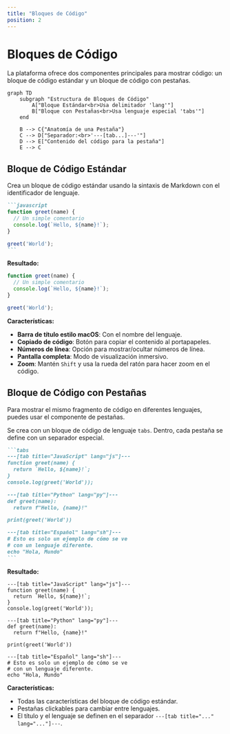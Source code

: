 ```yaml
---
title: "Bloques de Código"
position: 2
---
```


# Bloques de Código

La plataforma ofrece dos componentes principales para mostrar código: un bloque de código estándar y un bloque de código con pestañas.

```mermaid
graph TD
    subgraph "Estructura de Bloques de Código"
        A["Bloque Estándar<br>Usa delimitador 'lang'"]
        B["Bloque con Pestañas<br>Usa lenguaje especial 'tabs'"]
    end
    
    B --> C{"Anatomía de una Pestaña"}
    C --> D["Separador:<br>'---[tab...]---'"]
    D --> E["Contenido del código para la pestaña"]
    E --> C
```

## Bloque de Código Estándar

Crea un bloque de código estándar usando la sintaxis de Markdown con el identificador de lenguaje.

````markdown
```javascript
function greet(name) {
  // Un simple comentario
  console.log(`Hello, ${name}!`);
}

greet('World');
```
````

**Resultado:**

```javascript
function greet(name) {
  // Un simple comentario
  console.log(`Hello, ${name}!`);
}

greet('World');
```

**Características:**
- **Barra de título estilo macOS**: Con el nombre del lenguaje.
- **Copiado de código**: Botón para copiar el contenido al portapapeles.
- **Números de línea**: Opción para mostrar/ocultar números de línea.
- **Pantalla completa**: Modo de visualización inmersivo.
- **Zoom**: Mantén `Shift` y usa la rueda del ratón para hacer zoom en el código.

## Bloque de Código con Pestañas

Para mostrar el mismo fragmento de código en diferentes lenguajes, puedes usar el componente de pestañas.

Se crea con un bloque de código de lenguaje `tabs`. Dentro, cada pestaña se define con un separador especial.

````markdown
```tabs
---[tab title="JavaScript" lang="js"]---
function greet(name) {
  return `Hello, ${name}!`;
}
console.log(greet('World'));

---[tab title="Python" lang="py"]---
def greet(name):
  return f"Hello, {name}!"

print(greet('World'))

---[tab title="Español" lang="sh"]---
# Esto es solo un ejemplo de cómo se ve
# con un lenguaje diferente.
echo "Hola, Mundo"
```
````

**Resultado:**

```tabs
---[tab title="JavaScript" lang="js"]---
function greet(name) {
  return `Hello, ${name}!`;
}
console.log(greet('World'));

---[tab title="Python" lang="py"]---
def greet(name):
  return f"Hello, {name}!"

print(greet('World'))

---[tab title="Español" lang="sh"]---
# Esto es solo un ejemplo de cómo se ve
# con un lenguaje diferente.
echo "Hola, Mundo"
```

**Características:**
- Todas las características del bloque de código estándar.
- Pestañas clickables para cambiar entre lenguajes.
- El título y el lenguaje se definen en el separador `---[tab title="..." lang="..."]---`.